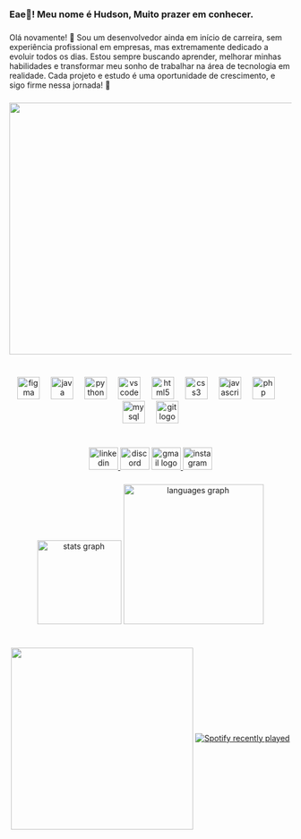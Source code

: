<h3 align="left">Eae👋! Meu nome é Hudson, Muito prazer em conhecer.</h3>

###

<p align="left">Olá novamente! 👋 Sou um desenvolvedor ainda em início de carreira, sem experiência profissional em empresas, mas extremamente dedicado a evoluir todos os dias. Estou sempre buscando aprender, melhorar minhas habilidades e transformar meu sonho de trabalhar na área de tecnologia em realidade. Cada projeto e estudo é uma oportunidade de crescimento, e sigo firme nessa jornada! 🚀</p>

###

<div align="center">
  <img height="450" width="1008" src="https://i.pinimg.com/originals/f8/cd/29/f8cd29d11a6bec0b6cf2013295073b7a.gif"  />
</div>

###

<br clear="both">

<div align="center">
  <img src="https://cdn.jsdelivr.net/gh/devicons/devicon/icons/figma/figma-original.svg" height="40"  width="40" alt="figma logo"  />
  <img width="12" />
  <img src="https://cdn.jsdelivr.net/gh/devicons/devicon/icons/java/java-original.svg" height="40" width="40" alt="java logo"  />
  <img width="12" />
  <img src="https://cdn.jsdelivr.net/gh/devicons/devicon/icons/python/python-original.svg" height="40"width="40"alt="python logo"  />
  <img width="12" />
  <img src="https://cdn.jsdelivr.net/gh/devicons/devicon/icons/vscode/vscode-original.svg" height="40"width="40" alt="vscode logo"  />
  <img width="12" />
  <img src="https://cdn.jsdelivr.net/gh/devicons/devicon/icons/html5/html5-original.svg" height="40"width="40" alt="html5 logo"  />
  <img width="12" />
  <img src="https://cdn.jsdelivr.net/gh/devicons/devicon/icons/css3/css3-original.svg" height="40"width="40" alt="css3 logo"  />
  <img width="12" />
  <img src="https://cdn.jsdelivr.net/gh/devicons/devicon/icons/javascript/javascript-original.svg"width="40" height="40" alt="javascript logo"  />
  <img width="12" />
  <img src="https://cdn.jsdelivr.net/gh/devicons/devicon/icons/php/php-original.svg" height="40"width="40" alt="php logo"  />
  <img width="12" />
  <img src="https://cdn.simpleicons.org/mysql/4479A1" height="40"width="40" alt="mysql logo"  />
  <img width="12" />
  <img src="https://cdn.jsdelivr.net/gh/devicons/devicon/icons/git/git-original.svg" height="40"width="40" alt="git logo"  />
</div>

###

<br clear="both">

<div align="center">
  <a href="www.linkedin.com/in/hudson-pedroso-a985b02bb" target="_blank">
    <img src="https://raw.githubusercontent.com/maurodesouza/profile-readme-generator/master/src/assets/icons/social/linkedin/default.svg" width="52" height="40" alt="linkedin logo"  />
  </a>
  <img src="https://raw.githubusercontent.com/maurodesouza/profile-readme-generator/master/src/assets/icons/social/discord/default.svg" width="52" height="40" alt="discord logo"  />
  <a href="hudsonbk16@gmail.com" target="_blank">
    <img src="https://raw.githubusercontent.com/maurodesouza/profile-readme-generator/master/src/assets/icons/social/gmail/default.svg" width="52" height="40" alt="gmail logo"  />
  </a>
  <a href="https://www.instagram.com/hudson_pd/" target="_blank">
    <img src="https://raw.githubusercontent.com/maurodesouza/profile-readme-generator/master/src/assets/icons/social/instagram/default.svg" width="52" height="40" alt="instagram logo"  />
  </a>
</div>

###

<div align="center">
  <img src="https://github-readme-stats.vercel.app/api?username=HudsonPedroso5&hide_title=false&hide_rank=false&show_icons=true&include_all_commits=true&count_private=true&disable_animations=false&theme=midnight-purple&locale=pt-br&hide_border=false&order=1" height="150" alt="stats graph"  />
  <img src="https://github-readme-stats.vercel.app/api/top-langs?username=HudsonPedroso5&locale=pt-br&hide_title=false&layout=compact&card_width=320&langs_count=12&theme=midnight-purple&hide_border=false&order=2" height="250"  alt="languages graph"  />
</div>

###


    

  <div align="center">
    <br clear="both">

<img align="center" height="325" src="https://i.pinimg.com/originals/fe/45/d9/fe45d911aebd5855d8f7b5fb05f83680.gif"  />

  <a href="https://open.spotify.com/user/31aiglivl5tcrtt44jjkxwqnx5f4">
    <img src="https://spotify-recently-played-readme.vercel.app/api?user=31aiglivl5tcrtt44jjkxwqnx5f4&count=5&unique=true" alt="Spotify recently played"  />
  </a>
</div>


###


###
